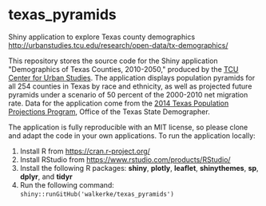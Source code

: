 # texas_pyramids
Shiny application to explore Texas county demographics
http://urbanstudies.tcu.edu/research/open-data/tx-demographics/

This repository stores the source code for the Shiny application "Demographics of Texas Counties, 2010-2050," produced by the [TCU Center for Urban Studies](http://urbanstudies.tcu.edu/).  The application displays population pyramids for all 254 counties in Texas by race and ethnicity, as well as projected future pyramids under a scenario of 50 percent of the 2000-2010 net migration rate.  Data for the application come from the [2014 Texas Population Projections Program](http://osd.texas.gov/Data/TPEPP/Projections/), Office of the Texas State Demographer.  

The application is fully reproducible with an MIT license, so please clone and adapt the code in your own applications.  To run the application locally: 

1. Install R from https://cran.r-project.org/
2. Install RStudio from https://www.rstudio.com/products/RStudio/
3. Install the following R packages: __shiny__, __plotly__, __leaflet__, __shinythemes__, __sp__, __dplyr__, and __tidyr__
4. Run the following command: `shiny::runGitHub('walkerke/texas_pyramids')`

